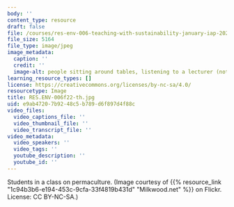 ```yaml
---
body: ''
content_type: resource
draft: false
file: /courses/res-env-006-teaching-with-sustainability-january-iap-2022/resenv-006f22-th.jpg
file_size: 5164
file_type: image/jpeg
image_metadata:
  caption: ''
  credit: ''
  image-alt: people sitting around tables, listening to a lecturer (not pictured)
learning_resource_types: []
license: https://creativecommons.org/licenses/by-nc-sa/4.0/
resourcetype: Image
title: RES.ENV-006f22-th.jpg
uid: e9ab4720-7b92-48c5-b789-d6f897d4f88c
video_files:
  video_captions_file: ''
  video_thumbnail_file: ''
  video_transcript_file: ''
video_metadata:
  video_speakers: ''
  video_tags: ''
  youtube_description: ''
  youtube_id: ''
---
```

Students in a class on permaculture. (Image courtesy of {{% resource_link "1c94b3b6-e194-453c-9cfa-33f4819b431d" "Milkwood.net" %}} on Flickr. License: CC BY-NC-SA.)